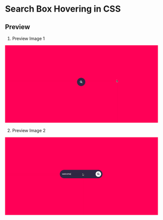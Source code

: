 # Search Box Hovering in CSS

## Preview

1. Preview Image 1

![Image1](img1.png)

2. Preview Image 2

![Image2](img2.png)

<!-- [![IMAGE ALT TEXT HERE](https://img.youtube.com/vi/YOUTUBE_VIDEO_ID_HERE/0.jpg)](https://www.youtube.com/watch?v=YOUTUBE_VIDEO_ID_HERE) -->
